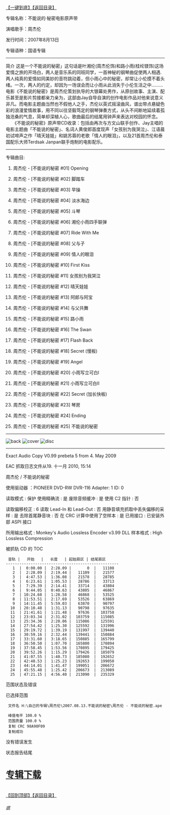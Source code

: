 [【一键到底】](#底)[【返回目录】](/README.md)

专辑名称：不能说的·秘密电影原声带

演唱歌手：周杰伦

发行时间：2007年8月13日

专辑语种：国语专辑

------------
简介
这是一个不能说的秘密」这句话是叶湘伦(周杰伦饰)和路小雨(桂纶镁饰)这场爱情之旅的开场白，两人是音乐系的同班同学，一首神秘的钢琴曲促使两人相遇. 两人纯真的爱情如同美妙的音符跳动着，但小雨心中的秘密，却常让小伦摸不着头绪。一次，两人的约定，却因为一场误会而让小雨从此消失于小伦生活之中……… 电影《不能说的秘密》是周杰伦策划执导的大银幕处男作，从原创故事、主演、配乐甚至是影片剪接都亲力亲为，这部由Jay自导自演的创作电影作品对他来说意义非凡。而电影主题曲当然也不假他人之手，杰伦以英式摇滚曲风，谱出带点悬疑色彩的浪漫爱情故事，用不同以往坚毅笃定的钢琴弹奏方式，从头不间断地延续着孤独沧桑的气息，简单却深植人心，歌曲最后的结尾用钟声来表达对校园的怀念。
　　《不能说的秘密》原声带CD收录：包括由再次与方文山联手创作、Jay主唱的电影主题曲「不能说的秘密」、名词人黄俊郎首度现声「女孩别为我哭泣」、江语晨初试啼声之作「晴天娃娃」和姚苏蓉的老歌「情人的眼泪」，以及21首周杰伦和泰国配乐大师Terdsak Janpan联手炮制的电影配乐。 

------------
专辑曲目: 

01. 周杰伦 - [不能说的秘密 #01] Opening

02. 周杰伦 - [不能说的秘密 #02] 脚踏车

03. 周杰伦 - [不能说的秘密 #03] 早操

04. 周杰伦 - [不能说的秘密 #04] 淡水海边

05. 周杰伦 - [不能说的秘密 #05] 斗琴

06. 周杰伦 - [不能说的秘密 #06] 湘伦小雨四手联弹

07. 周杰伦 - [不能说的秘密 #07] Ride With Me

08. 周杰伦 - [不能说的秘密 #08] 父与子

09. 周杰伦 - [不能说的秘密 #09] 情人的眼泪

10. 周杰伦 - [不能说的秘密 #10] First Kiss

11. 周杰伦 - [不能说的秘密 #11] 女孩别为我哭泣

12. 周杰伦 - [不能说的秘密 #12] 晴天娃娃

13. 周杰伦 - [不能说的秘密 #13] 阿郎与阿宝

14. 周杰伦 - [不能说的秘密 #14] 与父共舞

15. 周杰伦 - [不能说的秘密 #15] 路小雨

16. 周杰伦 - [不能说的秘密 #16] The Swan

17. 周杰伦 - [不能说的秘密 #17] Flash Back

18. 周杰伦 - [不能说的秘密 #18] Secret (慢板)

19. 周杰伦 - [不能说的秘密 #19] Angel

20. 周杰伦 - [不能说的秘密 #20] 小雨写立可白Ⅰ

21. 周杰伦 - [不能说的秘密 #21] 小雨写立可白Ⅱ

22. 周杰伦 - [不能说的秘密 #22] Secret (加长快板)

23. 周杰伦 - [不能说的秘密 #23] 琴房

24. 周杰伦 - [不能说的秘密 #24] Ending

25. 周杰伦 - [不能说的秘密 #25] 不能说的秘密

------------
![back](https://image.acg.lol/file/2025/10/04/back0c478273aa197ed4.jpg)
![cover](https://image.acg.lol/file/2025/10/04/cover81b5ac1d2baba3f6.jpg)
![disc](https://image.acg.lol/file/2025/10/04/disc39ed8ad7cb678754.jpg)

------------
Exact Audio Copy V0.99 prebeta 5 from 4. May 2009

EAC 抓取日志文件从19. 十一月 2010, 15:14

周杰伦 / 不能说的秘密

使用驱动器  ：PIONEER DVD-RW  DVR-116   Adapter: 1  ID: 0

读取模式     : 保护
使用精确流   : 是
废除音频缓冲 : 是
使用 C2 指针 : 否

读取偏移校正                   : 6
读取 Lead-In 和 Lead-Out       : 否
用静音填充抓取中丢失偏移的采样 : 是
去除首尾静音块                 : 否
在 CRC 计算中使用了空样本      : 是
已用接口                       : 已安装外部 ASPI 接口

所用输出格式 : Monkey's Audio Lossless Encoder v3.99 DLL
样本格式     : High Lossless Compression


被抓轨 CD 的 TOC

     音轨 |   开始   |   长度   | 起始扇区 | 结尾扇区 
    --------------------------------------------------
       1  |  0:00.00 |  2:28.09 |       0  |   11108  
       2  |  2:28.09 |  2:19.44 |   11109  |   21577  
       3  |  4:47.53 |  1:36.08 |   21578  |   28785  
       4  |  6:23.61 |  1:05.53 |   28786  |   33713  
       5  |  7:29.39 |  2:14.41 |   33714  |   43804  
       6  |  9:44.05 |  0:40.63 |   43805  |   46867  
       7  | 10:24.68 |  1:28.58 |   46868  |   53525  
       8  | 11:53.51 |  2:17.69 |   53526  |   63869  
       9  | 14:11.45 |  5:59.03 |   63870  |   90797  
      10  | 20:10.48 |  1:31.13 |   90798  |   97635  
      11  | 21:41.61 |  1:21.48 |   97636  |  103758  
      12  | 23:03.34 |  2:31.02 |  103759  |  115085  
      13  | 25:34.36 |  2:20.06 |  115086  |  125591  
      14  | 27:54.42 |  1:25.30 |  125592  |  131996  
      15  | 29:19.72 |  1:39.19 |  131997  |  139440  
      16  | 30:59.16 |  2:32.44 |  139441  |  150884  
      17  | 33:31.60 |  3:18.65 |  150885  |  165799  
      18  | 36:50.50 |  1:07.70 |  165800  |  170894  
      19  | 37:58.45 |  1:53.56 |  170895  |  179425  
      20  | 39:52.26 |  1:15.29 |  179426  |  185079  
      21  | 41:07.55 |  1:40.73 |  185080  |  192652  
      22  | 42:48.53 |  1:25.23 |  192653  |  199050  
      23  | 44:14.01 |  1:41.47 |  199051  |  206672  
      24  | 45:55.48 |  1:25.42 |  206673  |  213089  
      25  | 47:21.15 |  4:56.40 |  213090  |  235329  


范围状态及错误

已选择范围

     文件名 H:\自己的专辑\周杰伦\2007.08.13.不能说的秘密\周杰伦 - 不能说的秘密.ape

     峰值电平 100.0 %
     范围质量 100.0 %
     复制 CRC 98A90F09
     复制成功

没有错误发生

状态报告结尾

# [专辑下载](https://url53.ctfile.com/f/25713053-8445360690-d44b15?p=1024)
<br>[【回到顶部】](#readme)[【返回目录】](/README.md)
###### 底

